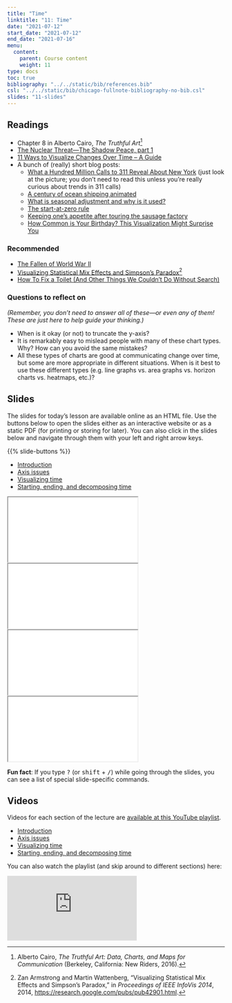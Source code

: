 ```yaml
---
title: "Time"
linktitle: "11: Time"
date: "2021-07-12"
start_date: "2021-07-12"
end_date: "2021-07-16"
menu:
  content:
    parent: Course content
    weight: 11
type: docs
toc: true
bibliography: "../../static/bib/references.bib"
csl: "../../static/bib/chicago-fullnote-bibliography-no-bib.csl"
slides: "11-slides"
---
```


## Readings

-   <i class="fas fa-book"></i> Chapter 8 in Alberto Cairo, *The Truthful Art*[^1]
-   <i class="fas fa-video"></i> [The Nuclear Threat—The Shadow Peace, part 1](http://www.fallen.io/shadow-peace/1/)
-   <i class="fas fa-external-link-square-alt"></i> [11 Ways to Visualize Changes Over Time – A Guide](https://flowingdata.com/2010/01/07/11-ways-to-visualize-changes-over-time-a-guide/)
-   A bunch of (really) short blog posts:
    -   <i class="fas fa-external-link-square-alt"></i> [What a Hundred Million Calls to 311 Reveal About New York](https://www.wired.com/2010/11/ff_311_new_york/) (just look at the picture; you don’t need to read this unless you’re really curious about trends in 311 calls)
    -   <i class="fas fa-external-link-square-alt"></i> [A century of ocean shipping animated](https://flowingdata.com/2012/04/12/a-century-of-ocean-shipping-animated/)
    -   <i class="fas fa-external-link-square-alt"></i> [What is seasonal adjustment and why is it used?](http://junkcharts.typepad.com/junk_charts/2010/11/what-is-seasonal-adjustment-and-why-is-it-used.html)
    -   <i class="fas fa-external-link-square-alt"></i> [The start-at-zero rule](http://junkcharts.typepad.com/junk_charts/2005/09/the_startatzero.html)
    -   <i class="fas fa-external-link-square-alt"></i> [Keeping one’s appetite after touring the sausage factory](http://junkcharts.typepad.com/numbersruleyourworld/2011/02/keeping-ones-appetite-after-touring-the-sausage-factory.html)
    -   <i class="fas fa-external-link-square-alt"></i> [How Common is Your Birthday? This Visualization Might Surprise You](http://thedailyviz.com/2016/09/17/how-common-is-your-birthday-dailyviz/)

### Recommended

-   <i class="fas fa-video"></i> [The Fallen of World War II](http://www.fallen.io/ww2/)
-   <i class="far fa-file-pdf"></i> [Visualizing Statistical Mix Effects and Simpson’s Paradox](https://static.googleusercontent.com/media/research.google.com/en//pubs/archive/42901.pdf)[^2]
-   <i class="fas fa-external-link-square-alt"></i> [How To Fix a Toilet (And Other Things We Couldn’t Do Without Search)](http://how-to-fix-a-toilet.com/)

### Questions to reflect on

*(Remember, you don’t need to answer all of these—or even any of them! These are just here to help guide your thinking.)*

-   When is it okay (or not) to truncate the y-axis?
-   It is remarkably easy to mislead people with many of these chart types. Why? How can you avoid the same mistakes?
-   All these types of charts are good at communicating change over time, but some are more appropriate in different situations. When is it best to use these different types (e.g. line graphs vs. area graphs vs. horizon charts vs. heatmaps, etc.)?

## Slides

The slides for today’s lesson are available online as an HTML file. Use the buttons below to open the slides either as an interactive website or as a static PDF (for printing or storing for later). You can also click in the slides below and navigate through them with your left and right arrow keys.

{{% slide-buttons %}}

<ul class="nav nav-tabs" id="slide-tabs" role="tablist">
<li class="nav-item">
<a class="nav-link active" id="introduction-tab" data-toggle="tab" href="#introduction" role="tab" aria-controls="introduction" aria-selected="true">Introduction</a>
</li>
<li class="nav-item">
<a class="nav-link" id="axis-issues-tab" data-toggle="tab" href="#axis-issues" role="tab" aria-controls="axis-issues" aria-selected="false">Axis issues</a>
</li>
<li class="nav-item">
<a class="nav-link" id="visualizing-time-tab" data-toggle="tab" href="#visualizing-time" role="tab" aria-controls="visualizing-time" aria-selected="false">Visualizing time</a>
</li>
<li class="nav-item">
<a class="nav-link" id="starting-ending-and-decomposing-time-tab" data-toggle="tab" href="#starting-ending-and-decomposing-time" role="tab" aria-controls="starting-ending-and-decomposing-time" aria-selected="false">Starting, ending, and decomposing time</a>
</li>
</ul>

<div id="slide-tabs" class="tab-content">

<div id="introduction" class="tab-pane fade show active" role="tabpanel" aria-labelledby="introduction-tab">

<div class="embed-responsive embed-responsive-16by9">

<iframe class="embed-responsive-item" src="/slides/11-slides.html#1">
</iframe>

</div>

</div>

<div id="axis-issues" class="tab-pane fade" role="tabpanel" aria-labelledby="axis-issues-tab">

<div class="embed-responsive embed-responsive-16by9">

<iframe class="embed-responsive-item" src="/slides/11-slides.html#axis-issues">
</iframe>

</div>

</div>

<div id="visualizing-time" class="tab-pane fade" role="tabpanel" aria-labelledby="visualizing-time-tab">

<div class="embed-responsive embed-responsive-16by9">

<iframe class="embed-responsive-item" src="/slides/11-slides.html#visualizing-time">
</iframe>

</div>

</div>

<div id="starting-ending-and-decomposing-time" class="tab-pane fade" role="tabpanel" aria-labelledby="starting-ending-and-decomposing-time-tab">

<div class="embed-responsive embed-responsive-16by9">

<iframe class="embed-responsive-item" src="/slides/11-slides.html#decomposing">
</iframe>

</div>

</div>

</div>

<div class="fyi">

**Fun fact**: If you type <kbd>?</kbd> (or <kbd>shift</kbd> + <kbd>/</kbd>) while going through the slides, you can see a list of special slide-specific commands.

</div>

## Videos

Videos for each section of the lecture are [available at this YouTube playlist](https://www.youtube.com/playlist?list=PLS6tnpTr39sG0DXT1Bvx0-hQkHrWBABa1).

-   [Introduction](https://www.youtube.com/watch?v=nBVnR_bT8j0&list=PLS6tnpTr39sG0DXT1Bvx0-hQkHrWBABa1)
-   [Axis issues](https://www.youtube.com/watch?v=yuBMJF0ncyI&list=PLS6tnpTr39sG0DXT1Bvx0-hQkHrWBABa1)
-   [Visualizing time](https://www.youtube.com/watch?v=EGTUsCjpAQw&list=PLS6tnpTr39sG0DXT1Bvx0-hQkHrWBABa1)
-   [Starting, ending, and decomposing time](https://www.youtube.com/watch?v=xP6rvggkk9w&list=PLS6tnpTr39sG0DXT1Bvx0-hQkHrWBABa1)

You can also watch the playlist (and skip around to different sections) here:

<div class="embed-responsive embed-responsive-16by9">

<iframe class="embed-responsive-item" src="https://www.youtube.com/embed/playlist?list=PLS6tnpTr39sG0DXT1Bvx0-hQkHrWBABa1" frameborder="0" allow="accelerometer; autoplay; encrypted-media; gyroscope; picture-in-picture" allowfullscreen>
</iframe>

</div>

[^1]: Alberto Cairo, *The Truthful Art: Data, Charts, and Maps for Communication* (Berkeley, California: New Riders, 2016).

[^2]: Zan Armstrong and Martin Wattenberg, “Visualizing Statistical Mix Effects and <span class="nocase">Simpson’s</span> Paradox,” in *Proceedings of IEEE InfoVis 2014*, 2014, <https://research.google.com/pubs/pub42901.html>.
